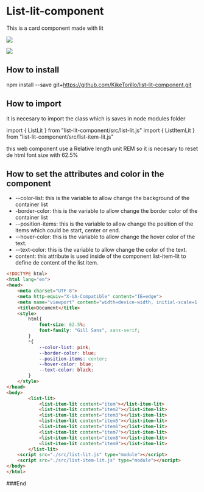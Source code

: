 # List-lit-component

This is a card component made with lit

![](https://raw.githubusercontent.com/KikeTorillo/imagenes/main/List-component.png?token=GHSAT0AAAAAAB3XW4DF6GSBQVNO5TMKUXSAY4FHESA)

![](https://raw.githubusercontent.com/KikeTorillo/imagenes/main/List-component2.png?token=GHSAT0AAAAAAB3XW4DEHOVBYFFN4CU6SFIUY4FHE5Q)

## How to install

npm install --save git+https://github.com/KikeTorillo/list-lit-component.git

## How to import

it is necesary to import the class which is saves in node modules folder

import { ListLit } from "list-lit-component/src/list-lit.js"
import { ListItemLit } from "list-lit-component/src/list-item-lit.js"

this web component use a Relative length unit REM so it is necesary to reset de html font size with 62.5%

## How to set the attributes and color in the component  

- --color-list: this is the variable to allow change the background of the container list
- -border-color: this is the variable to allow change the border color of the container list
- --position-items: this is the variable to allow change the position of the items which could be start, center or end.
- --hover-color: this is the variable to allow change the hover color of the text.
- --text-color: this is the variable to allow change the color of the text.
- content: this attribute is used inside of the component list-item-lit to define de content of the list item.


```html
<!DOCTYPE html>
<html lang="en">
<head>
    <meta charset="UTF-8">
    <meta http-equiv="X-UA-Compatible" content="IE=edge">
    <meta name="viewport" content="width=device-width, initial-scale=1.0">
    <title>Document</title>
    <style>
        html{
            font-size: 62.5%;
            font-family: "Gill Sans", sans-serif;
        }
        *{
            --color-list: pink;
            --border-color: blue;
            --position-items: center;
            --hover-color: blue;
            --text-color: black;
        }
    </style>
</head>
<body>
        <list-lit>
            <list-item-lit content="item"></list-item-lit> 
            <list-item-lit content="item2"></list-item-lit> 
            <list-item-lit content="item3"></list-item-lit> 
            <list-item-lit content="item5"></list-item-lit> 
            <list-item-lit content="item6"></list-item-lit> 
            <list-item-lit content="item7"></list-item-lit> 
            <list-item-lit content="item8"></list-item-lit> 
            <list-item-lit content="item9"></list-item-lit> 
        </list-lit>
    <script src="./src/list-lit.js" type="module"></script>
    <script src="./src/list-item-lit.js" type="module"></script>
</body>
</html>
```

###End
